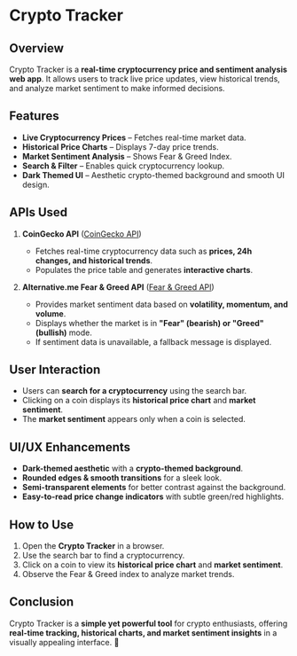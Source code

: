 # **Crypto Tracker**

## **Overview**
Crypto Tracker is a **real-time cryptocurrency price and sentiment analysis web app**. It allows users to track live price updates, view historical trends, and analyze market sentiment to make informed decisions.

## **Features**
- **Live Cryptocurrency Prices** – Fetches real-time market data.
- **Historical Price Charts** – Displays 7-day price trends.
- **Market Sentiment Analysis** – Shows Fear & Greed Index.
- **Search & Filter** – Enables quick cryptocurrency lookup.
- **Dark Themed UI** – Aesthetic crypto-themed background and smooth UI design.

## **APIs Used**
1. **CoinGecko API** ([CoinGecko API](https://www.coingecko.com/en/api))
   - Fetches real-time cryptocurrency data such as **prices, 24h changes, and historical trends**.
   - Populates the price table and generates **interactive charts**.

2. **Alternative.me Fear & Greed API** ([Fear & Greed API](https://alternative.me/crypto/fear-and-greed-index/))
   - Provides market sentiment data based on **volatility, momentum, and volume**.
   - Displays whether the market is in **"Fear" (bearish) or "Greed" (bullish)** mode.
   - If sentiment data is unavailable, a fallback message is displayed.

## **User Interaction**
- Users can **search for a cryptocurrency** using the search bar.
- Clicking on a coin displays its **historical price chart** and **market sentiment**.
- The **market sentiment** appears only when a coin is selected.

## **UI/UX Enhancements**
- **Dark-themed aesthetic** with a **crypto-themed background**.
- **Rounded edges & smooth transitions** for a sleek look.
- **Semi-transparent elements** for better contrast against the background.
- **Easy-to-read price change indicators** with subtle green/red highlights.

## **How to Use**
1. Open the **Crypto Tracker** in a browser.
2. Use the search bar to find a cryptocurrency.
3. Click on a coin to view its **historical price chart** and **market sentiment**.
4. Observe the Fear & Greed index to analyze market trends.

## **Conclusion**
Crypto Tracker is a **simple yet powerful tool** for crypto enthusiasts, offering **real-time tracking, historical charts, and market sentiment insights** in a visually appealing interface. 🚀

